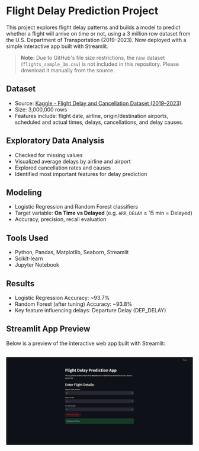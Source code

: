 # Flight Delay Prediction Project

This project explores flight delay patterns and builds a model to predict whether a flight will arrive on time or not, using a 3 million row dataset from the U.S. Department of Transportation (2019–2023). Now deployed with a simple interactive app built with Streamlit.

> **Note:** Due to GitHub's file size restrictions, the raw dataset (`flights_sample_3m.csv`) is not included in this repository. Please download it manually from the source.

## Dataset
- Source: [Kaggle - Flight Delay and Cancellation Dataset (2019–2023)](https://www.kaggle.com/datasets/patrickz/flight-delay-and-cancellation-2019-2023)
- Size: 3,000,000 rows
- Features include: flight date, airline, origin/destination airports, scheduled and actual times, delays, cancellations, and delay causes.

## Exploratory Data Analysis
- Checked for missing values
- Visualized average delays by airline and airport
- Explored cancellation rates and causes
- Identified most important features for delay prediction

## Modeling 
- Logistic Regression and Random Forest classifiers
- Target variable: **On Time vs Delayed** (e.g. `ARR_DELAY` ≥ 15 min = Delayed)
- Accuracy, precision, recall evaluation

## Tools Used
- Python, Pandas, Matplotlib, Seaborn, Streamlit
- Scikit-learn
- Jupyter Notebook

## Results
- Logistic Regression Accuracy: ~93.7%
- Random Forest (after tuning) Accuracy: ~93.8%
- Key feature influencing delays: Departure Delay (DEP_DELAY)

## Streamlit App Preview
Below is a preview of the interactive web app built with Streamlit:

![App Screenshot](outputs/figures/app_preview.png)
---

